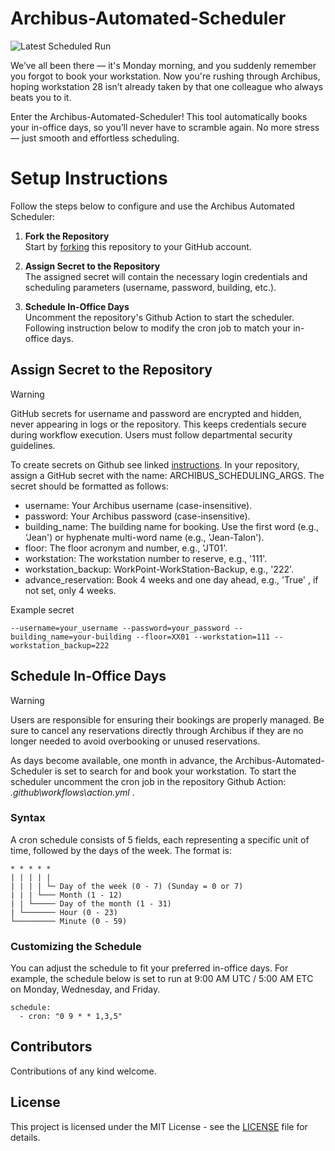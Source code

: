 # Archibus-Automated-Scheduler
![Latest Scheduled Run](https://github.com/justinj-evans/archibus-automated-scheduler/actions/workflows/workflow.yml/badge.svg)

We’ve all been there — it's Monday morning, and you suddenly remember you forgot to book your workstation. Now you're rushing through Archibus, hoping workstation 28 isn’t already taken by that one colleague who always beats you to it.

Enter the Archibus-Automated-Scheduler! This tool automatically books your in-office days, so you’ll never have to scramble again. No more stress — just smooth and effortless scheduling.

# Setup Instructions
Follow the steps below to configure and use the Archibus Automated Scheduler:
1. **Fork the Repository**  
Start by [forking](https://docs.github.com/en/pull-requests/collaborating-with-pull-requests/working-with-forks/fork-a-repo#forking-a-repository) this repository to your GitHub account. 

2. **Assign Secret to the Repository**   
The assigned secret will contain the necessary login credentials and scheduling parameters (username, password, building, etc.).

3. **Schedule In-Office Days**  
Uncomment the repository's Github Action to start the scheduler. Following instruction below to modify the cron job to match your in-office days.

## Assign Secret to the Repository
> [!WARNING]   
GitHub secrets for username and password are encrypted and hidden, never appearing in logs or the repository. This keeps credentials secure during workflow execution. Users must follow departmental security guidelines.

To create secrets on Github see linked [instructions](https://docs.github.com/en/actions/security-for-github-actions/security-guides/using-secrets-in-github-actions#creating-secrets-for-a-repository). In your repository, assign a GitHub secret with the name: ARCHIBUS_SCHEDULING_ARGS. The secret should be formatted as follows:

- username: Your Archibus username (case-insensitive).
- password: Your Archibus password (case-insensitive).
- building_name: The building name for booking. Use the first word (e.g., 'Jean') or hyphenate multi-word name (e.g., 'Jean-Talon').
- floor: The floor acronym and number, e.g., 'JT01'.
- workstation: The workstation number to reserve, e.g., '111'.
- workstation_backup: WorkPoint-WorkStation-Backup, e.g., '222'.
- advance_reservation: Book 4 weeks and one day ahead, e.g., 'True' , if not set, only 4 weeks.

Example secret
```
--username=your_username --password=your_password --building_name=your-building --floor=XX01 --workstation=111 --workstation_backup=222
```

## Schedule In-Office Days
> [!WARNING] 
Users are responsible for ensuring their bookings are properly managed. Be sure to cancel any reservations directly through Archibus if they are no longer needed to avoid overbooking or unused reservations.

As days become available, one month in advance, the Archibus-Automated-Scheduler is set to search for and book your workstation. To start the scheduler uncomment the cron job in the repository Github Action:
*.github\workflows\action.yml* . 

### Syntax
A cron schedule consists of 5 fields, each representing a specific unit of time, followed by the days of the week. The format is:
```
* * * * *
| | | | |
| | | | └─ Day of the week (0 - 7) (Sunday = 0 or 7)
| | | └─── Month (1 - 12)
| | └───── Day of the month (1 - 31)
| └─────── Hour (0 - 23)
└───────── Minute (0 - 59)
```

### Customizing the Schedule

You can adjust the schedule to fit your preferred in-office days. For example, the schedule below is set to run at 9:00 AM UTC / 5:00 AM ETC on Monday, Wednesday, and Friday.

```
schedule:
  - cron: "0 9 * * 1,3,5"
```

## Contributors
Contributions of any kind welcome.

## License
This project is licensed under the MIT License - see the [LICENSE](https://github.com/justinj-evans/archibus-automated-scheduler/blob/main/LICENSE) file for details.
